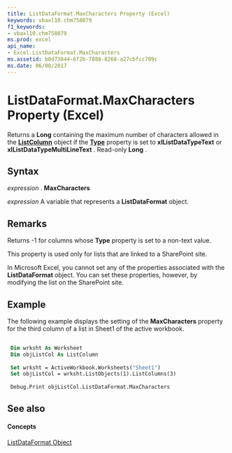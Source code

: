 ```yaml
---
title: ListDataFormat.MaxCharacters Property (Excel)
keywords: vbaxl10.chm758079
f1_keywords:
- vbaxl10.chm758079
ms.prod: excel
api_name:
- Excel.ListDataFormat.MaxCharacters
ms.assetid: b8d73844-6f2b-7888-8268-a27cbfcc709c
ms.date: 06/08/2017
---
```



# ListDataFormat.MaxCharacters Property (Excel)

Returns a **Long** containing the maximum number of characters allowed in the **[ListColumn](listcolumn-object-excel.md)** object if the **[Type](listdataformat-type-property-excel.md)** property is set to **xlListDataTypeText** or **xlListDataTypeMultiLineText** . Read-only **Long** .


## Syntax

 _expression_ . **MaxCharacters**

 _expression_ A variable that represents a **ListDataFormat** object.


## Remarks

Returns -1 for columns whose **Type** property is set to a non-text value.

This property is used only for lists that are linked to a SharePoint site.

In Microsoft Excel, you cannot set any of the properties associated with the **ListDataFormat** object. You can set these properties, however, by modifying the list on the SharePoint site.


## Example

The following example displays the setting of the **MaxCharacters** property for the third column of a list in Sheet1 of the active workbook.


```vb
 
 Dim wrksht As Worksheet 
 Dim objListCol As ListColumn 
 
 Set wrksht = ActiveWorkbook.Worksheets("Sheet1") 
 Set objListCol = wrksht.ListObjects(1).ListColumns(3) 
 
 Debug.Print objListCol.ListDataFormat.MaxCharacters
```


## See also


#### Concepts


[ListDataFormat Object](listdataformat-object-excel.md)

